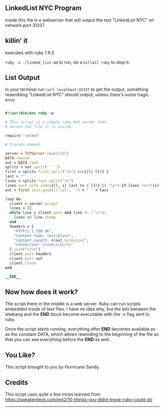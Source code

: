 LinkedList NYC Program
----------------------

inside this file is a webserver that will output the text "LinkedList NYC" on
network port 31337.

killin' it
------------

executes with ruby 1.9.3

`ruby -x ./linked_list.md` to run,
do a `killall ruby` to stop it.

List Output
------

in your terminal run `curl localhost:31337` to get the output,
something resembling "LinkedList NYC" should output, unless there's some
tragic error.

```ruby

#!/usr/bin/env ruby -w

# This script is a simple ruby web server that
# serves the file it is inside.

require 'socket'

# Process.daemon

server = TCPServer.new(31337)
DATA.rewind
out = DATA.read
splits = out.split('```')
first = splits.first.split("\n").map{|l| l[0] }
last = ""
lines = splits.last.split("\n")
lines.each_with_index{|l, i| last += ( l[0] || "\n") if lines.fetch(i+1, '')[0] == '-' }
out = first.join.gsub(/[^\w]/, '') + " " + last

loop do
  client = server.accept
  lines = []
  while line = client.gets and line !~ /^\s*$/
    lines << line.chomp
  end
  headers = [
    "HTTP/1.1 200 OK",
    "Content-Type: text/plain",
    "Content-Length: #{out.bytesize}",
    "Connection: close\r\n\r\n"
  ].join("\r\n")
  client.puts headers
  client.puts out
  client.close
end

__END__

```

Now how does it work?
------------

The script there in the middle is a web server. Ruby can run scripts embedded
inside of text files. I have no idea why, but the bits between the shebang
and the __END__ block become executable with the -x flag sent to ruby.

Once the script starts running, everything after __END__ becomes available as
as the constant DATA, which allows rewinding to the beginning of the file so
that you can see everything before the __END__ as well.


You Like?
---------

This script brought to you by Hurricane Sandy.


Credits
-------

This script uses quite a few tricks learned from
<https://speakerdeck.com/jeg2/10-things-you-didnt-know-ruby-could-do>


---

